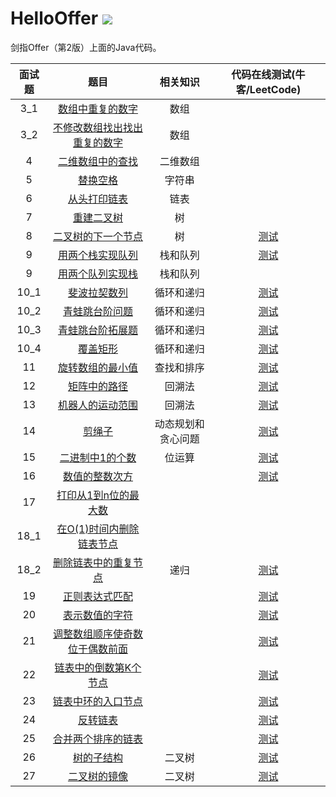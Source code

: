 # HelloOffer ![](https://img.shields.io/badge/%E5%AD%A6%E4%B9%A0%E8%80%85-zohar.zzh-brightgreen.svg)


剑指Offer（第2版）上面的Java代码。

面试题|题目|相关知识|代码在线测试(牛客/LeetCode)
|:-:|:-:|:-:|:-:|
3_1|[数组中重复的数字](https://github.com/ZoharAndroid/HelloOffer/blob/master/offer/Problem03_1.java)|数组
3_2|[不修改数组找出找出重复的数字](https://github.com/ZoharAndroid/HelloOffer/blob/master/offer/Problem03_2.java)|数组
4|[二维数组中的查找](https://github.com/ZoharAndroid/HelloOffer/blob/master/offer/Problem04.java)|二维数组
5|[替换空格](https://github.com/ZoharAndroid/HelloOffer/blob/master/offer/Problem05.java)|字符串
6|[从头打印链表](https://github.com/ZoharAndroid/HelloOffer/blob/master/offer/Problem06.java)|链表
7|[重建二叉树](https://github.com/ZoharAndroid/HelloOffer/blob/master/offer/Problem07.java)|树
8|[二叉树的下一个节点](https://github.com/ZoharAndroid/HelloOffer/blob/master/offer/Problem08.java)|树|[测试](https://www.nowcoder.com/practice/9023a0c988684a53960365b889ceaf5e?tpId=13&tqId=11210&tPage=1&rp=1&ru=/ta/coding-interviews&qru=/ta/coding-interviews/question-ranking)
9|[用两个栈实现队列](https://github.com/ZoharAndroid/HelloOffer/blob/master/offer/Problem09.java)|栈和队列|[测试](https://www.nowcoder.com/practice/54275ddae22f475981afa2244dd448c6?tpId=13&tqId=11158&tPage=1&rp=1&ru=%2Fta%2Fcoding-interviews&qru=%2Fta%2Fcoding-interviews%2Fquestion-ranking)
9|[用两个队列实现栈](https://github.com/ZoharAndroid/HelloOffer/blob/master/offer/Problem09_r.java)|栈和队列|
10_1|[斐波拉契数列](https://github.com/ZoharAndroid/HelloOffer/blob/master/offer/Problem10_1.java)|循环和递归|[测试](https://www.nowcoder.com/practice/c6c7742f5ba7442aada113136ddea0c3?tpId=13&tqId=11160&tPage=1&rp=1&ru=%2Fta%2Fcoding-interviews&qru=%2Fta%2Fcoding-interviews%2Fquestion-ranking)
10_2|[青蛙跳台阶问题](https://github.com/ZoharAndroid/HelloOffer/blob/master/offer/Problem10_2.java)|循环和递归|[测试](https://www.nowcoder.com/practice/8c82a5b80378478f9484d87d1c5f12a4?tpId=13&tqId=11161&tPage=1&rp=1&ru=%2Fta%2Fcoding-interviews&qru=%2Fta%2Fcoding-interviews%2Fquestion-ranking)
10_3|[青蛙跳台阶拓展题](https://github.com/ZoharAndroid/HelloOffer/blob/master/offer/Problem10_3.java)|循环和递归|[测试](https://www.nowcoder.com/practice/22243d016f6b47f2a6928b4313c85387?tpId=13&tqId=11162&tPage=1&rp=1&ru=%2Fta%2Fcoding-interviews&qru=%2Fta%2Fcoding-interviews%2Fquestion-ranking)
10_4|[覆盖矩形](https://github.com/ZoharAndroid/HelloOffer/blob/master/offer/Problem10_4.java)|循环和递归|[测试](https://www.nowcoder.com/practice/72a5a919508a4251859fb2cfb987a0e6?tpId=13&tqId=11163&tPage=1&rp=1&ru=%2Fta%2Fcoding-interviews&qru=%2Fta%2Fcoding-interviews%2Fquestion-ranking)
11|[旋转数组的最小值](https://github.com/ZoharAndroid/HelloOffer/blob/master/offer/Problem11.java)|查找和排序|[测试](https://www.nowcoder.com/practice/9f3231a991af4f55b95579b44b7a01ba?tpId=13&tqId=11159&tPage=1&rp=4&ru=%2Fta%2Fcoding-interviews&qru=%2Fta%2Fcoding-interviews%2Fquestion-ranking)
12|[矩阵中的路径](https://github.com/ZoharAndroid/HelloOffer/blob/master/offer/Problem12.java)|回溯法|[测试](https://www.nowcoder.com/practice/c61c6999eecb4b8f88a98f66b273a3cc?tpId=13&tqId=11218&tPage=4&rp=4&ru=%2Fta%2Fcoding-interviews&qru=%2Fta%2Fcoding-interviews%2Fquestion-ranking)
13|[机器人的运动范围](https://github.com/ZoharAndroid/HelloOffer/blob/master/offer/Problem13.java)|回溯法|[测试](https://www.nowcoder.com/practice/6e5207314b5241fb83f2329e89fdecc8?tpId=13&tqId=11219&tPage=4&rp=4&ru=%2Fta%2Fcoding-interviews&qru=%2Fta%2Fcoding-interviews%2Fquestion-ranking)
14|[剪绳子](https://github.com/ZoharAndroid/HelloOffer/blob/master/offer/Problem14.java)|动态规划和贪心问题|[测试](https://leetcode-cn.com/problems/integer-break/)
15|[二进制中1的个数](https://github.com/ZoharAndroid/HelloOffer/blob/master/offer/Problem15.java)|位运算|[测试](https://www.nowcoder.com/practice/8ee967e43c2c4ec193b040ea7fbb10b8?tpId=13&tqId=11164&tPage=1&rp=1&ru=/ta/coding-interviews&qru=/ta/coding-interviews/question-ranking)
16|[数值的整数次方](https://github.com/ZoharAndroid/HelloOffer/blob/master/offer/Problem16.java)||[测试](https://www.nowcoder.com/practice/1a834e5e3e1a4b7ba251417554e07c00?tpId=13&tqId=11165&tPage=1&rp=1&ru=/ta/coding-interviews&qru=/ta/coding-interviews/question-ranking)
17|[打印从1到n位的最大数](https://github.com/ZoharAndroid/HelloOffer/blob/master/offer/Problem17.java)||
18_1|[在O(1)时间内删除链表节点](https://github.com/ZoharAndroid/HelloOffer/blob/master/offer/Problem18_1.java)||
18_2|[删除链表中的重复节点](https://github.com/ZoharAndroid/HelloOffer/blob/master/offer/Problem18_2.java)|递归|[测试](https://www.nowcoder.com/practice/fc533c45b73a41b0b44ccba763f866ef?tpId=13&tqId=11209&tPage=1&rp=1&ru=/ta/coding-interviews&qru=/ta/coding-interviews/question-ranking)
19|[正则表达式匹配](https://github.com/ZoharAndroid/HelloOffer/blob/master/offer/Problem19.java)||[测试](https://www.nowcoder.com/practice/45327ae22b7b413ea21df13ee7d6429c?tpId=13&tqId=11205&tPage=3&rp=3&ru=/ta/coding-interviews&qru=/ta/coding-interviews/question-ranking)
20|[表示数值的字符](https://github.com/ZoharAndroid/HelloOffer/blob/master/offer/Problem20.java)||[测试](https://www.nowcoder.com/practice/6f8c901d091949a5837e24bb82a731f2?tpId=13&tqId=11206&tPage=1&rp=1&ru=/ta/coding-interviews&qru=/ta/coding-interviews/question-ranking)
21|[调整数组顺序使奇数位于偶数前面](https://github.com/ZoharAndroid/HelloOffer/blob/master/offer/Problem21.java)||[测试](https://www.nowcoder.com/practice/beb5aa231adc45b2a5dcc5b62c93f593?tpId=13&tqId=11166&tPage=1&rp=1&ru=/ta/coding-interviews&qru=/ta/coding-interviews/question-ranking)
22|[链表中的倒数第K个节点](https://github.com/ZoharAndroid/HelloOffer/blob/master/offer/Problem22.java)||[测试](https://www.nowcoder.com/practice/529d3ae5a407492994ad2a246518148a?tpId=13&tqId=11167&tPage=1&rp=1&ru=/ta/coding-interviews&qru=/ta/coding-interviews/question-ranking)
23|[链表中环的入口节点](https://github.com/ZoharAndroid/HelloOffer/blob/master/offer/Problem23.java)||[测试](https://www.nowcoder.com/practice/253d2c59ec3e4bc68da16833f79a38e4?tpId=13&tqId=11208&tPage=1&rp=1&ru=/ta/coding-interviews&qru=/ta/coding-interviews/question-ranking)
24|[反转链表](https://github.com/ZoharAndroid/HelloOffer/blob/master/offer/Problem24.java)||[测试](https://www.nowcoder.com/practice/75e878df47f24fdc9dc3e400ec6058ca?tpId=13&tqId=11168&tPage=1&rp=1&ru=/ta/coding-interviews&qru=/ta/coding-interviews/question-ranking)
25|[合并两个排序的链表](https://github.com/ZoharAndroid/HelloOffer/blob/master/offer/Problem25.java)||[测试](https://www.nowcoder.com/practice/d8b6b4358f774294a89de2a6ac4d9337?tpId=13&tqId=11169&tPage=1&rp=1&ru=/ta/coding-interviews&qru=/ta/coding-interviews/question-ranking)
26|[树的子结构](https://github.com/ZoharAndroid/HelloOffer/blob/master/offer/Problem26.java)|二叉树|[测试](https://www.nowcoder.com/practice/6e196c44c7004d15b1610b9afca8bd88?tpId=13&tqId=11170&tPage=1&rp=1&ru=/ta/coding-interviews&qru=/ta/coding-interviews/question-ranking)
27|[二叉树的镜像](https://github.com/ZoharAndroid/HelloOffer/blob/master/offer/Problem27.java)|二叉树|[测试](https://www.nowcoder.com/practice/564f4c26aa584921bc75623e48ca3011?tpId=13&tqId=11171&tPage=1&rp=1&ru=%2Fta%2Fcoding-interviews&qru=%2Fta%2Fcoding-interviews%2Fquestion-ranking)